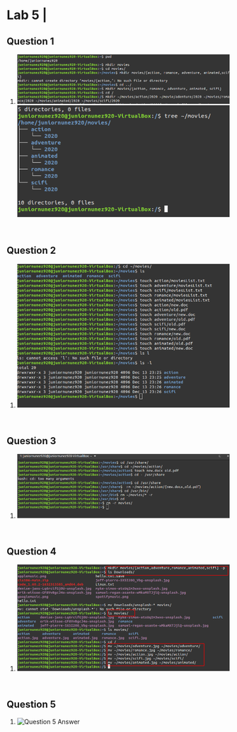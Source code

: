 # Lab 5 |


## Question 1
1. ![Question 1 Answer](../images/Lab-4/q1-5.png) 
 ![Question 1.5 Answer](../images/Lab-4/q1.png)
<br> 

## Question 2
1. ![Question 2 Answer](../images/Lab-4/q2.png)
<br> 

## Question 3
1. ![Question 3 Answer](../images/Lab-4/q3.png)
<br> 

## Question 4
1. ![Question 4 Answer](../images/Lab-4/q4.png)
<br> 

## Question 5
1. ![Question 5 Answer](../images/Lab-4/q5.png)
<br> 

